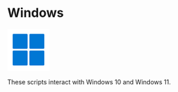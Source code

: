 # Windows
![Windows11LogoIcon](https://raw.githubusercontent.com/johngagefaulkner/PowerShell/main/Icons/Windows-11.svg)

These scripts interact with Windows 10 and Windows 11.
